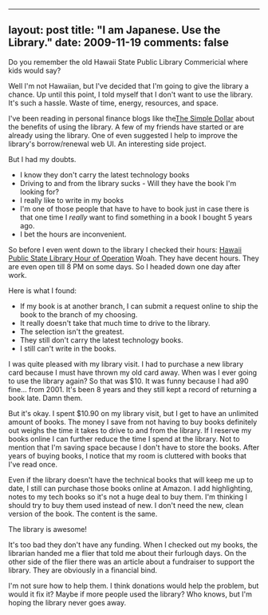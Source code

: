 
---
layout: post
title: "I am Japanese. Use the Library."
date: 2009-11-19
comments: false
---


Do you remember the old Hawaii State Public Library Commericial where kids would say?

Well I'm not Hawaiian, but I've decided that I'm going to give the library a chance. Up until this point, 
I told myself that I don't want to use the library. It's such a hassle. Waste of time, energy, resources, 
and space.

I've been reading in personal finance blogs like the[The Simple Dollar][1] about the benefits of using the 
library. A few of my friends have started or are already using the library. One of even suggested I help 
to improve the library's borrow/renewal web UI. An interesting side project.

But I had my doubts. 

- I know they don't carry the latest technology books 
- Driving to and from the library sucks - Will they have the book I'm looking for? 
- I really like to write in my books 
- I'm one of those people that have to have to book just in case there is that one time I _really_ want to 
find something in a book I bought 5 years ago. 
- I bet the hours are inconvenient.

So before I even went down to the library I checked their hours: [Hawaii Public State Library Hour of Operation][2] Woah. They have decent hours. They are even open till 8 PM on some days. So I headed down 
one day after work.

Here is what I found: 

- If my book is at another branch, I can submit a request online to ship the book to the branch of my 
choosing. 
- It really doesn't take that much time to drive to the library. 
- The selection isn't the greatest. 
- They still don't carry the latest technology books. 
- I still can't write in the books.

I was quite pleased with my library visit. I had to purchase a new library card because I must have 
thrown my old card away. When was I ever going to use the library again? So that was $10. It was funny 
because I had a90 fine... from 2001. It's been 8 years and they still kept a record of returning a book 
late. Damn them. 

But it's okay. I spent $10.90 on my library visit, but I get to have an unlimited amount 
of books. The money I save from not having to buy books definitely out weighs the time it takes to drive 
to and from the library. If I reserve my books online I can further reduce the time I spend at the library.
Not to mention that I'm saving space because I don't have to store the books. After years of buying 
books, I notice that my room is cluttered with books that I've read once.

Even if the library doesn't have the technical books that will keep me up to date, I still can purchase those books online at Amazon. I add highlighting, notes to my tech books so it's not a huge deal to buy them. I'm thinking I should try to buy them used instead of new. I don't need the new, clean version of the book. The content is the same.

The library is awesome!

It's too bad they don't have any funding. When I checked out my books, the librarian handed me a flier 
that told me about their furlough days. On the other side of the flier there was an article about a 
fundraiser to support the library. They are obviously in a financial bind.

I'm not sure how to help them. I think donations would help the problem, but would it fix it? Maybe if more people used the library? Who knows, but I'm hoping the library never goes away.




  [1]: http://www.thesimpledollar.com/
  [2]: http://www.librarieshawaii.org/locations/hours.htm
